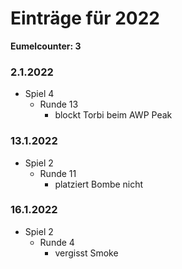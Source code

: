 # Einträge für 2022

**Eumelcounter: 3**

### 2.1.2022

- Spiel 4
  - Runde 13
    - blockt Torbi beim AWP Peak

### 13.1.2022

- Spiel 2
  - Runde 11
    - platziert Bombe nicht

### 16.1.2022

- Spiel 2
  - Runde 4
    - vergisst Smoke